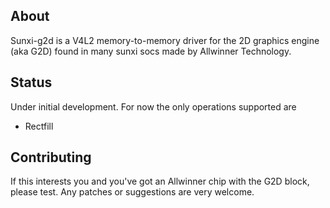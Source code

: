 ## About

Sunxi-g2d is a V4L2 memory-to-memory driver for the 2D graphics engine (aka G2D) found in many sunxi socs made by Allwinner Technology.

## Status
Under initial development. For now the only operations supported are
- Rectfill

## Contributing
If this interests you and you've got an Allwinner chip with the G2D block, please test. Any patches or suggestions are very welcome.